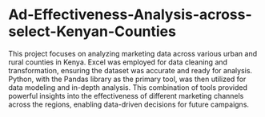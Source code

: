 # Ad-Effectiveness-Analysis-across-select-Kenyan-Counties

This project focuses on analyzing marketing data across various urban and rural counties in Kenya. Excel was employed for data cleaning and transformation, ensuring the dataset was accurate and ready for analysis. Python, with the Pandas library as the primary tool, was then utilized for data modeling and in-depth analysis. This combination of tools provided powerful insights into the effectiveness of different marketing channels across the regions, enabling data-driven decisions for future campaigns.
